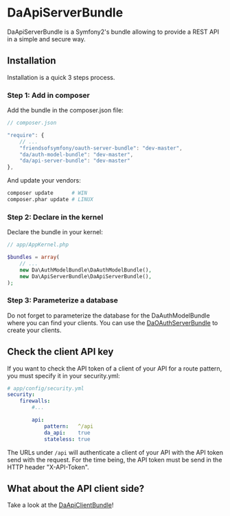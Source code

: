 DaApiServerBundle
=================

DaApiServerBundle is a Symfony2's bundle allowing to provide a REST API in a simple and secure way.

Installation
------------

Installation is a quick 3 steps process.

### Step 1: Add in composer

Add the bundle in the composer.json file:

``` js
// composer.json

"require": {
    // ...
    "friendsofsymfony/oauth-server-bundle": "dev-master",
    "da/auth-model-bundle": "dev-master",
    "da/api-server-bundle": "dev-master"
},
```

And update your vendors:

``` bash
composer update      # WIN
composer.phar update # LINUX
```

### Step 2: Declare in the kernel

Declare the bundle in your kernel:

``` php
// app/AppKernel.php

$bundles = array(
    // ...
    new Da\AuthModelBundle\DaAuthModelBundle(),
    new Da\ApiServerBundle\DaApiServerBundle(),
);
```

### Step 3: Parameterize a database

Do not forget to parameterize the database for the DaAuthModelBundle where you can find your clients.
You can use the [DaOAuthServerBundle](https://github.com/Gnuckorg/DaOAuthServerBundle) to create your clients.

Check the client API key
------------------------

If you want to check the API token of a client of your API for a route pattern, you must specify it in your security.yml:

``` yaml
# app/config/security.yml
security:
    firewalls:
    	#...

        api:
            pattern:   ^/api
            da_api:    true
            stateless: true
```

The URLs under `/api` will authenticate a client of your API with the API token send with the request.
For the time being, the API token must be send in the HTTP header "X-API-Token".

What about the API client side?
-------------------------------

Take a look at the [DaApiClientBundle](https://github.com/Gnuckorg/DaApiClientBundle)!